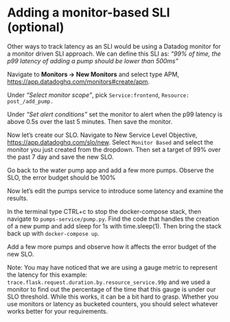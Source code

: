 # Adding a monitor-based SLI (optional)

Other ways to track latency as an SLI would be using a Datadog monitor for a monitor driven SLI approach. We can define this SLI as: *“99% of time, the p99 latency of adding a pump should be lower than 500ms”*

Navigate to **Monitors -> New Monitors** and select type APM, https://app.datadoghq.com/monitors#create/apm. 

Under *“Select monitor scope”*, pick `Service:frontend`, `Resource: post_/add_pump.`

Under *“Set alert conditions”* set the monitor to alert when the p99 latency is above 0.5s over the last 5 minutes. Then save the monitor.

Now let’s create our SLO. Navigate to New Service Level Objective, https://app.datadoghq.com/slo/new. Select `Monitor Based` and select the monitor you just created from the dropdown. Then set a target of 99% over the past 7 day and save the new SLO.

Go back to the water pump app and add a few more pumps. Observe the SLO, the error budget should be 100%

Now let’s edit the pumps service to introduce some latency and examine the results. 

In the terminal type CTRL+c to stop the docker-compose stack, then navigate to `pumps-service/pump.py`. Find the code that handles the creation of a new pump and add sleep for 1s with time.sleep(1). Then bring the stack back up with `docker-compose up`.

Add a few more pumps and observe how it affects the error budget of the new SLO.

Note: You may have noticed that we are using a gauge metric to represent the latency for this example: `trace.flask.request.duration.by.resource_service.99p` 
and we used a monitor to find out the percentage of the time that this gauge is under our SLO threshold. While this works, it can be a bit hard to grasp. Whether you use monitors or latency as bucketed counters, you should select whatever works better for your requirements. 